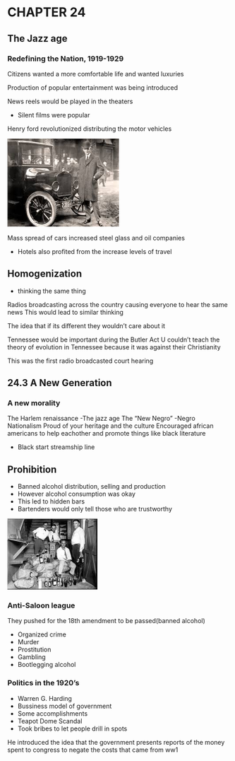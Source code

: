 # CHAPTER 24
## The Jazz age
### Redefining the Nation, 1919-1929


Citizens wanted a more comfortable life and wanted luxuries

Production of popular entertainment was being introduced

News reels would be played in the theaters

- Silent films were popular 

Henry ford revolutionized distributing the motor vehicles 

![henryford](Images/henryford.jpeg "Henry Ford")

Mass spread of cars increased steel glass and oil companies 

- Hotels also profited from the increase levels of travel

## Homogenization 
- thinking the same thing

Radios broadcasting across the country causing everyone to hear the same news
This would lead to similar thinking

The idea that if its different they wouldn’t care about it


Tennessee would be important during the Butler Act
U couldn’t teach the theory of evolution in Tennessee because it was against their Christianity

This was the first radio broadcasted court hearing

## 24.3 A New Generation 
### A new morality

The Harlem renaissance 
-The jazz age
The “New Negro”
-Negro Nationalism
Proud of your heritage and the culture
Encouraged african americans to help eachother and promote things like black literature 

- Black start streamship line


## Prohibition 

- Banned alcohol distribution, selling and production
- However alcohol consumption was okay
- This led to hidden bars
- Bartenders would only tell those who are trustworthy


![bar](Images/download%20(1).jpeg "underground bar")

### Anti-Saloon league
They pushed for the 18th amendment to be passed(banned alcohol)


- Organized crime
- Murder
- Prostitution
- Gambling
- Bootlegging alcohol


### Politics in the 1920’s
- Warren G. Harding 
- Bussiness model of government 
- Some accomplishments
- Teapot Dome Scandal
- Took bribes to let people drill in spots

 He introduced the idea that the government presents reports of the money spent to congress to negate the costs that came from ww1
